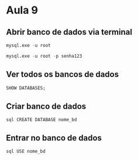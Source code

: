 # Aula 9

## Abrir banco de dados via terminal

```sql
mysql.exe -u root
```

```sql
mysql.exe -u root -p senha123
```

## Ver todos os bancos de dados

```sql
SHOW DATABASES;
```

## Criar banco de dados

`` sql
CREATE DATABASE nome_bd
`` 

## Entrar no banco de dados

`` sql
USE nome_bd
`` 

